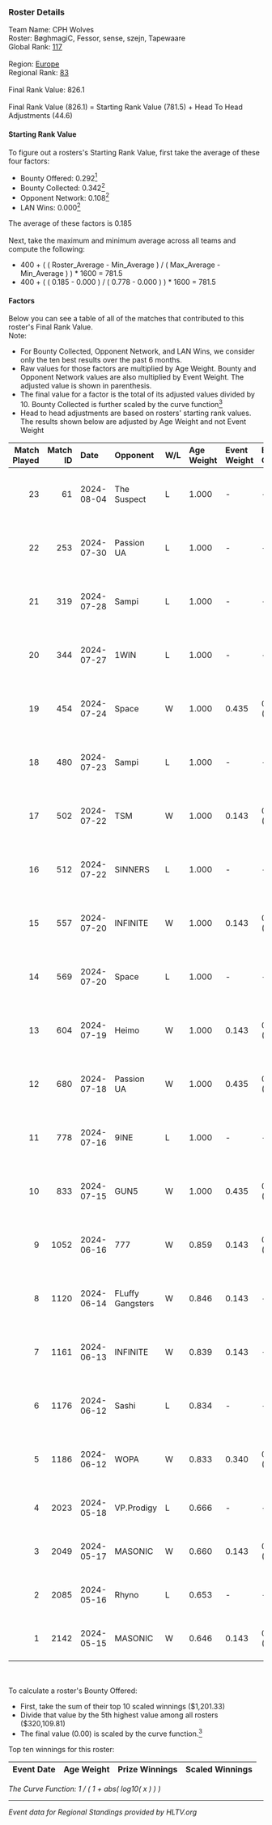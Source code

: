 ### Roster Details<br />
Team Name: CPH Wolves<br />
Roster: BøghmagiC, Fessor, sense, szejn, Tapewaare<br />
Global Rank: [117](../standings_global.md)<br />
<br />
Region: [Europe]( ../standings_europe.md)<br />
Regional Rank: [83]( ../standings_europe.md)<br />
<br />
Final Rank Value:  826.1<br />
<br />
Final Rank Value (826.1) = Starting Rank Value (781.5) + Head To Head Adjustments (44.6)<br />

#### Starting Rank Value<br />
To figure out a rosters's Starting Rank Value, first take the average of these four factors:<br />
- Bounty Offered: 0.292[<sup>1</sup>](#table2)
- Bounty Collected: 0.342[<sup>2</sup>](#table1)
- Opponent Network: 0.108[<sup>2</sup>](#table1)
- LAN Wins: 0.000[<sup>2</sup>](#table1)

The average of these factors is 0.185<br />
<br />
Next, take the maximum and minimum average across all teams and compute the following:<br />
- 400 + ( ( Roster_Average - Min_Average ) / ( Max_Average - Min_Average ) ) * 1600 = 781.5
- 400 + ( ( 0.185 - 0.000 ) / ( 0.778 - 0.000 ) ) * 1600 = 781.5


#### Factors<br />
Below you can see a table of all of the matches that contributed to this roster's Final Rank Value.<br />
Note:<br />

- For Bounty Collected, Opponent Network, and LAN Wins, we consider only the ten best results over the past 6 months.
- Raw values for those factors are multiplied by Age Weight. Bounty and Opponent Network values are also multiplied by Event Weight. The adjusted value is shown in parenthesis.
- The final value for a factor is the total of its adjusted values divided by 10. Bounty Collected is further scaled by the curve function[<sup>3</sup>](#curveFunction)
- Head to head adjustments are based on rosters' starting rank values. The results shown below are adjusted by Age Weight and not Event Weight
<span id="table1"></span><br />


| Match Played | Match ID | Date       | Opponent         | W/L | Age Weight | Event Weight | Bounty Collected | Opponent Network | LAN Wins  | H2H Adj. | Roster                                      |
| -: | -: | :- | :- | :- | :- | :- | :- | :- | :- | -: | :- |
|           23 |       61 | 2024-08-04 | The Suspect      | L   | 1.000      | -            | -                | -                | -         |   -14.06 | BøghmagiC, Fessor, sense, szejn, Tapewaare  |
|           22 |      253 | 2024-07-30 | Passion UA       | L   | 1.000      | -            | -                | -                | -         |    -6.17 | BøghmagiC, Fessor, sense, szejn, Tapewaare  |
|           21 |      319 | 2024-07-28 | Sampi            | L   | 1.000      | -            | -                | -                | -         |   -12.71 | BøghmagiC, Fessor, sense, szejn, Tapewaare  |
|           20 |      344 | 2024-07-27 | 1WIN             | L   | 1.000      | -            | -                | -                | -         |   -10.27 | BøghmagiC, Fessor, sense, szejn, Tapewaare  |
|           19 |      454 | 2024-07-24 | Space            | W   | 1.000      | 0.435        | 0.006 (0.003)    | 0.429 (0.187)    | 0 (0.000) |    18.67 | BøghmagiC, Fessor, sense, szejn, Tapewaare  |
|           18 |      480 | 2024-07-23 | Sampi            | L   | 1.000      | -            | -                | -                | -         |   -13.41 | BøghmagiC, Fessor, sense, szejn, Tapewaare  |
|           17 |      502 | 2024-07-22 | TSM              | W   | 1.000      | 0.143        | 0.040 (0.006)    | 0.500 (0.071)    | 0 (0.000) |    22.88 | BøghmagiC, Fessor, sense, szejn, Tapewaare  |
|           16 |      512 | 2024-07-22 | SINNERS          | L   | 1.000      | -            | -                | -                | -         |    -9.39 | BøghmagiC, Fessor, sense, szejn, Tapewaare  |
|           15 |      557 | 2024-07-20 | INFINITE         | W   | 1.000      | 0.143        | 0.000 (0.000)    | 0.182 (0.026)    | 0 (0.000) |     6.28 | BøghmagiC, Fessor, sense, szejn, Tapewaare  |
|           14 |      569 | 2024-07-20 | Space            | L   | 1.000      | -            | -                | -                | -         |   -12.29 | BøghmagiC, Fessor, sense, szejn, Tapewaare  |
|           13 |      604 | 2024-07-19 | Heimo            | W   | 1.000      | 0.143        | 0.006 (0.001)    | 0.103 (0.015)    | 0 (0.000) |     7.58 | BøghmagiC, Fessor, sense, szejn, Tapewaare  |
|           12 |      680 | 2024-07-18 | Passion UA       | W   | 1.000      | 0.435        | 0.173 (0.075)    | 1.000 (0.435)    | 0 (0.000) |    23.71 | BøghmagiC, Fessor, sense, szejn, Tapewaare  |
|           11 |      778 | 2024-07-16 | 9INE             | L   | 1.000      | -            | -                | -                | -         |   -12.33 | BøghmagiC, Fessor, sense, shadiy, Tapewaare |
|           10 |      833 | 2024-07-15 | GUN5             | W   | 1.000      | 0.435        | 0.072 (0.031)    | 0.550 (0.239)    | 0 (0.000) |    22.25 | BøghmagiC, Fessor, sense, szejn, Tapewaare  |
|            9 |     1052 | 2024-06-16 | 777              | W   | 0.859      | 0.143        | 0.015 (0.002)    | 0.173 (0.021)    | 0 (0.000) |    10.31 | BøghmagiC, Fessor, szejn, Tapewaare, tOPZ   |
|            8 |     1120 | 2024-06-14 | FLuffy Gangsters | W   | 0.846      | 0.143        | -                | 0.216 (0.026)    | 0 (0.000) |     6.47 | BøghmagiC, Fessor, szejn, Tapewaare, tOPZ   |
|            7 |     1161 | 2024-06-13 | INFINITE         | W   | 0.839      | 0.143        | -                | 0.182 (0.022)    | 0 (0.000) |     5.60 | BøghmagiC, Fessor, szejn, Tapewaare, tOPZ   |
|            6 |     1176 | 2024-06-12 | Sashi            | L   | 0.834      | -            | -                | -                | -         |    -2.41 | BøghmagiC, Fessor, szejn, Tapewaare, tOPZ   |
|            5 |     1186 | 2024-06-12 | WOPA             | W   | 0.833      | 0.340        | 0.001 (0.000)    | 0.121 (0.034)    | 0 (0.000) |     7.16 | BøghmagiC, Fessor, szejn, Tapewaare, tOPZ   |
|            4 |     2023 | 2024-05-18 | VP.Prodigy       | L   | 0.666      | -            | -                | -                | -         |    -7.96 | Basso, BøghmagiC, Fessor, szejn, vigg0      |
|            3 |     2049 | 2024-05-17 | MASONIC          | W   | 0.660      | 0.143        | 0.009 (0.001)    | -                | -         |    10.11 | Basso, BøghmagiC, Fessor, szejn, vigg0      |
|            2 |     2085 | 2024-05-16 | Rhyno            | L   | 0.653      | -            | -                | -                | -         |    -5.33 | Basso, BøghmagiC, Fessor, szejn, vigg0      |
|            1 |     2142 | 2024-05-15 | MASONIC          | W   | 0.646      | 0.143        | 0.009 (0.001)    | -                | -         |     9.93 | Basso, BøghmagiC, Fessor, szejn, vigg0      |

<br />
<span id="table2"></span><br />
To calculate a roster's Bounty Offered:<br />

- First, take the sum of their top 10 scaled winnings ($1,201.33)
- Divide that value by the 5th highest value among all rosters ($320,109.81)
- The final value (0.00) is scaled by the curve function.[<sup>3</sup>](#curveFunction)

Top ten winnings for this roster:<br />

| Event Date | Age Weight | Prize Winnings | Scaled Winnings |
| :- | -: | :- | :- |


<span id="curveFunction"></span>_The Curve Function: 1 / ( 1 + abs( log10( x ) ) )_<br />

---
_Event data for Regional Standings provided by HLTV.org_<br />
